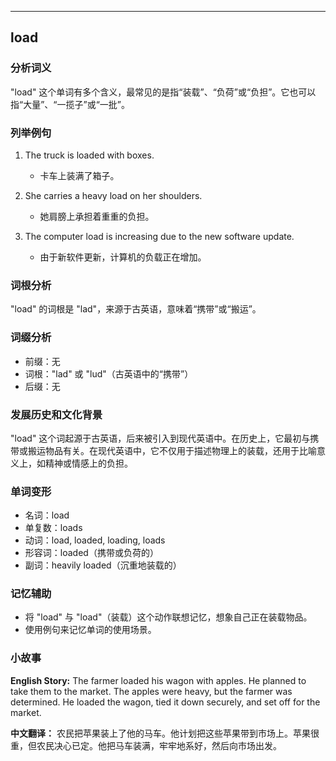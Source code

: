 
---------------
## load
### 分析词义
"load" 这个单词有多个含义，最常见的是指“装载”、“负荷”或“负担”。它也可以指“大量”、“一揽子”或“一批”。

### 列举例句
1. The truck is loaded with boxes.
   - 卡车上装满了箱子。

2. She carries a heavy load on her shoulders.
   - 她肩膀上承担着重重的负担。

3. The computer load is increasing due to the new software update.
   - 由于新软件更新，计算机的负载正在增加。

### 词根分析
"load" 的词根是 "lad"，来源于古英语，意味着“携带”或“搬运”。

### 词缀分析
- 前缀：无
- 词根："lad" 或 "lud"（古英语中的“携带”）
- 后缀：无

### 发展历史和文化背景
"load" 这个词起源于古英语，后来被引入到现代英语中。在历史上，它最初与携带或搬运物品有关。在现代英语中，它不仅用于描述物理上的装载，还用于比喻意义上，如精神或情感上的负担。

### 单词变形
- 名词：load
- 单复数：loads
- 动词：load, loaded, loading, loads
- 形容词：loaded（携带或负荷的）
- 副词：heavily loaded（沉重地装载的）

### 记忆辅助
- 将 "load" 与 "load"（装载）这个动作联想记忆，想象自己正在装载物品。
- 使用例句来记忆单词的使用场景。

### 小故事
**English Story:**
The farmer loaded his wagon with apples. He planned to take them to the market. The apples were heavy, but the farmer was determined. He loaded the wagon, tied it down securely, and set off for the market.

**中文翻译：**
农民把苹果装上了他的马车。他计划把这些苹果带到市场上。苹果很重，但农民决心已定。他把马车装满，牢牢地系好，然后向市场出发。

